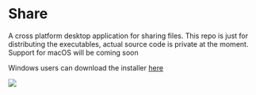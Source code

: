 # Share

A cross platform desktop application for sharing files.
This repo is just for distributing the executables, actual source code is private at the moment. Support for macOS will be coming soon

Windows users can download the installer [here](https://github.com/king-alpha/share-dist/releases/download/v1.0.1/share-Setup-1.0.1.exe)

<img src="https://imgur.com/a/2myfSXX"/>
